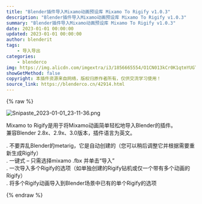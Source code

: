 ```yaml
---
title: "Blender插件导入Mixamo动画预设库 Mixamo To Rigify v1.0.3"
description: "Blender插件导入Mixamo动画预设库 Mixamo To Rigify v1.0.3"
summary: "Blender插件导入Mixamo动画预设库 Mixamo To Rigify v1.0.3"
date: 2023-01-01 00:00:00
updated: 2023-01-01 00:00:00
author: blenderit
tags: 
    - 导入导出
categories:
    - blenderco
img: https://img.alicdn.com/imgextra/i3/1856665554/O1CN013kCr0K1qtmYUGTkfv_!!1856665554.png
showGetMethod: false
copyright: 本插件资源来自网络，版权归原作者所有，仅供交流学习使用！
source_link: https://blenderco.cn/42914.html
---
```


{% raw %}
<p><img class="aligncenter" src="https://img.alicdn.com/imgextra/i3/1856665554/O1CN013kCr0K1qtmYUGTkfv_!!1856665554.png" alt="Snipaste_2023-01-01_23-11-36.png"></p><p>Mixamo to Rigify是用于将Mixamo动画简单轻松地导入Blender的插件。<br>
兼容Blender 2.8x、2.9x、3.0版本，插件语言为英文。</p><p>. 不要弄乱Blender的metarig，它是自动创建的（您可以稍后调整它并根据需要重新生成Rigify）<br>
. 一键式 – 只需选择mixamo .fbx 并单击“导入”<br>
. 一次导入多个Rigify的选项（如单独创建的Rigify钻机或仅一个带有多个动画的Rigify）<br>
. 将多个Rigify动画导入到Blender场景中已有的单个Rigify的选项</p>
<div style="display: none">blenderco</div>
{% endraw %}